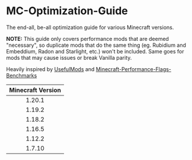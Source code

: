 # MC-Optimization-Guide

The end-all, be-all optimization guide for various Minecraft versions.

**NOTE:**
This guide only covers performance mods that are deemed "necessary", so duplicate mods that do the same thing (eg. Rubidium and Embeddium, Radon and Starlight, etc.) won't be included. Same goes for mods that may cause issues or break Vanilla parity.

Heavily inspired by [UsefulMods](https://github.com/TheUsefulLists/UsefulMods/blob/main/README.md) and [Minecraft-Performance-Flags-Benchmarks](https://github.com/Mukul1127/Minecraft-Performance-Flags-Benchmarks)

| Minecraft Version |
|:---:|
| 1.20.1 |
| 1.19.2 |
| 1.18.2 |
| 1.16.5 |
| 1.12.2 |
| 1.7.10 |
